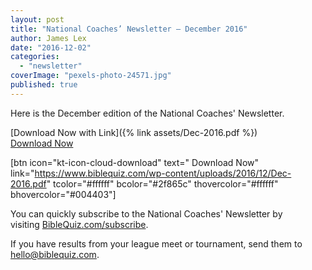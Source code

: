 ```yaml
---
layout: post
title: "National Coaches’ Newsletter – December 2016"
author: James Lex
date: "2016-12-02"
categories: 
  - "newsletter"
coverImage: "pexels-photo-24571.jpg"
published: true
---
```


Here is the December edition of the National Coaches' Newsletter.

[Download Now with Link]({% link assets/Dec-2016.pdf %})<br />
[Download Now](assets/Dec-2016.pdf)

\[btn icon="kt-icon-cloud-download" text=" Download Now" link="https://www.biblequiz.com/wp-content/uploads/2016/12/Dec-2016.pdf" tcolor="#ffffff" bcolor="#2f865c" thovercolor="#ffffff" bhovercolor="#004403"\]

You can quickly subscribe to the National Coaches' Newsletter by visiting [BibleQuiz.com/subscribe](https://www.biblequiz.com/subscribe/).

If you have results from your league meet or tournament, send them to [hello@biblequiz.com](mailto:hello@biblequiz.com).
